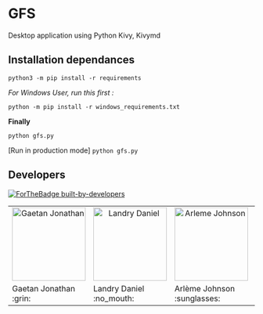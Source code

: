 # GFS
  Desktop application using Python Kivy, Kivymd

  
## Installation dependances

`python3 -m pip install -r requirements`

 *For Windows User, run this first :* 

`python -m pip install -r windows_requirements.txt`


**Finally**

`python gfs.py`

[Run in production mode]
`python gfs.py`

## Developers

[![ForTheBadge built-by-developers](http://ForTheBadge.com/images/badges/built-by-developers.svg)](#README)

<table>
 <tr>
    <td align="center"><a href="https://gaetan1903.github.com"><img src="https://avatars0.githubusercontent.com/u/43904633?s=460&v=4" width="150px;" height="150px;" alt="Gaetan Jonathan"/> </td>
     <td align="center"><a href="https://Landris18.github.com"><img src="https://avatars0.githubusercontent.com/u/47665507?s=400&v=4" width="150px;" height="150px;" alt="Landry Daniel"/> </td>
     	<td align="center"><a href="https://rootkit7628.github.com"><img src="https://avatars0.githubusercontent.com/u/60097202?s=400&v=4" width="150px;" height="150px;" alt="Arleme Johnson"/> </td>
          <td align="center"><a href="https://Jayah001.github.com"><img src="https://avatars2.githubusercontent.com/u/74564160?s=460&v=4" width="150px;" height="150px;" alt="Hajatiana Sitraka"/> </td>
 </tr>
 <tr>

  <td> Gaetan Jonathan :grin: </td>
  <td> Landry Daniel :no_mouth: </td>
  <td> Arlème Johnson :sunglasses: </td>
   <td> Hajatiana Sitraka :scream: </td> 
  <td> 
 </tr>
</table>





